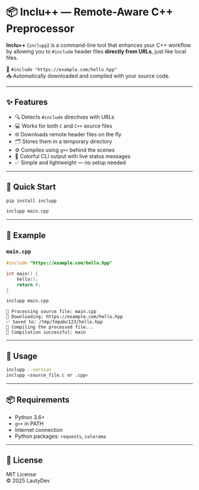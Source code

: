 # 📦 Inclu++ — Remote-Aware C++ Preprocessor

**Inclu++** (`inclupp`) is a command-line tool that enhances your C++ workflow by allowing you to `#include` header files **directly from URLs**, just like local files.

🔗 `#include "https://example.com/hello.hpp"`  
📥 Automatically downloaded and compiled with your source code.

---

## ✨ Features

- 🔍 Detects `#include` directives with URLs
- 💻 Works for both `C` and `C++` source files  
- 🌐 Downloads remote header files on the fly  
- 🗂 Stores them in a temporary directory  
- ⚙️ Compiles using `g++` behind the scenes  
- 🎨 Colorful CLI output with live status messages  
- ✅ Simple and lightweight — no setup needed  

---

## 🚀 Quick Start

```bash
pip install inclupp
```

```bash
inclupp main.cpp
```

---

## 🧪 Example

### `main.cpp`

```cpp
#include "https://example.com/hello.hpp"

int main() {
    hello();
    return 0;
}
```

```bash
inclupp main.cpp
```

```
🔧 Processing source file: main.cpp
🔄 Downloading: https://example.com/hello.hpp
✅ Saved to: /tmp/tmpabc123/hello.hpp
🔨 Compiling the processed file...
🎉 Compilation successful: main
```

---

## 🔧 Usage

```bash
inclupp --version
inclupp <source_file.c or .cpp>
```

---

## 📦 Requirements

- Python 3.6+
- `g++` in PATH
- Internet connection
- Python packages: `requests`, `colorama`

---

## 📘 License

MIT License  
© 2025 LautyDev
